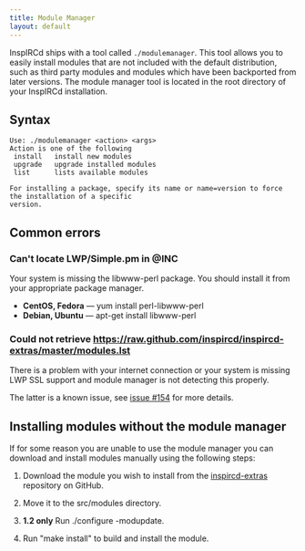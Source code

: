 ```yaml
---
title: Module Manager
layout: default
---
```


InspIRCd ships with a tool called `./modulemanager`. This tool allows you to easily install modules
that are not included with the default distribution, such as third party modules and modules which
have been backported from later versions. The module manager tool is located in the root directory
of your InspIRCd installation.

## Syntax

```
Use: ./modulemanager <action> <args>
Action is one of the following
 install   install new modules
 upgrade   upgrade installed modules
 list      lists available modules

For installing a package, specify its name or name=version to force the installation of a specific
version.
```

## Common errors

### Can't locate LWP/Simple.pm in @INC

Your system is missing the libwww-perl package. You should install it from your appropriate package
manager.

* **CentOS, Fedora** &mdash; yum install perl-libwww-perl
* **Debian, Ubuntu** &mdash; apt-get install libwww-perl


### Could not retrieve https://raw.github.com/inspircd/inspircd-extras/master/modules.lst

There is a problem with your internet connection or your system is missing LWP SSL support and
module manager is not detecting this properly.

The latter is a known issue, see [issue #154](https://github.com/inspircd/inspircd/issues/154) for
more details.

## Installing modules without the module manager

If for some reason you are unable to use the module manager you can download and install modules
manually using the following steps:

  1. Download the module you wish to install from the [inspircd-extras](https://github.com/inspircd/inspircd-extras)
  repository on GitHub.

  2. Move it to the src/modules directory.

  3. **1.2 only** Run ./configure -modupdate.

  4. Run "make install" to build and install the module.
